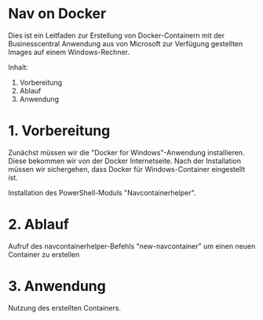 # Nav on Docker

Dies ist ein Leitfaden zur Erstellung von Docker-Containern mit der Businesscentral Anwendung aus von Microsoft zur Verfügung gestellten Images auf einem Windows-Rechner.

Inhalt:
1)  Vorbereitung
2)  Ablauf
3)  Anwendung


# 1. Vorbereitung

Zunächst müssen wir die "Docker for Windows"-Anwendung installieren. Diese bekommen wir von der Docker Internetseite.
Nach der Installation müssen wir sichergehen, dass Docker für Windows-Container eingestellt ist.

Installation des PowerShell-Moduls "Navcontainerhelper".

# 2. Ablauf

Aufruf des navcontainerhelper-Befehls "new-navcontainer" um einen neuen Container zu erstellen

# 3. Anwendung

Nutzung des erstellten Containers.
